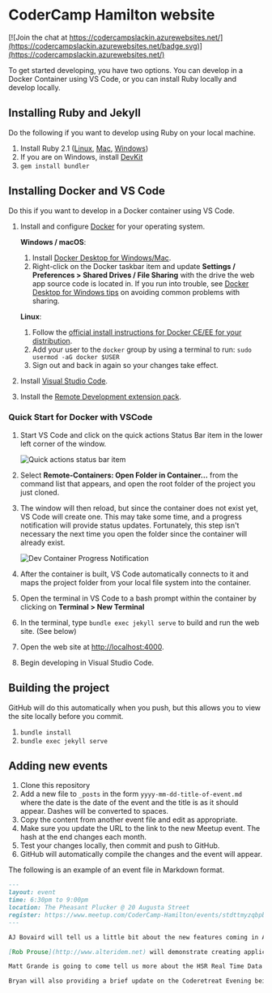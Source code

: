# CoderCamp Hamilton website

[![Join the chat at https://codercampslackin.azurewebsites.net/](https://codercampslackin.azurewebsites.net/badge.svg)](https://codercampslackin.azurewebsites.net/)

To get started developing, you have two options. You can develop in a Docker Container using VS Code, or you can install Ruby locally and develop locally.

## Installing Ruby and Jekyll

Do the following if you want to develop using Ruby on your local machine.

1. Install Ruby 2.1 ([Linux](https://www.ruby-lang.org/en/documentation/installation/), [Mac](https://gorails.com/setup/osx/10.10-yosemite), [Windows](http://rubyinstaller.org/))
2. If you are on Windows, install [DevKit](http://rubyinstaller.org/add-ons/devkit/)
3. `gem install bundler`

## Installing Docker and VS Code

Do this if you want to develop in a Docker container using VS Code.

1. Install and configure [Docker](https://www.docker.com/get-started) for your operating system.

    **Windows / macOS**:

    1. Install [Docker Desktop for Windows/Mac](https://www.docker.com/products/docker-desktop).
    2. Right-click on the Docker taskbar item and update **Settings / Preferences > Shared Drives / File Sharing** with the drive the web app source code is located in. If you run into trouble, see [Docker Desktop for Windows tips](/docs/remote/troubleshooting.md#docker-desktop-for-windows-tips) on avoiding common problems with sharing.

    **Linux**:

    1. Follow the [official install instructions for Docker CE/EE for your distribution](https://docs.docker.com/install/#supported-platforms).
    2. Add your user to the `docker` group by using a terminal to run: `sudo usermod -aG docker $USER`
    3. Sign out and back in again so your changes take effect.

2. Install [Visual Studio Code](https://code.visualstudio.com/).
3. Install the [Remote Development extension pack](https://aka.ms/vscode-remote/download/extension).

### Quick Start for Docker with VSCode

1. Start VS Code and click on the quick actions Status Bar item in the lower left corner of the window.

    ![Quick actions status bar item](https://code.visualstudio.com/assets/docs/remote/common/remote-dev-status-bar.png)

2. Select **Remote-Containers: Open Folder in Container...** from the command list that appears, and open the root folder of the project you just cloned.

3. The window will then reload, but since the container does not exist yet, VS Code will create one. This may take some time, and a progress notification will provide status updates. Fortunately, this step isn't necessary the next time you open the folder since the container will already exist.

    ![Dev Container Progress Notification](https://code.visualstudio.com/assets/docs/remote/containers/dev-container-progress.png)

4. After the container is built, VS Code automatically connects to it and maps the project folder from your local file system into the container.

5. Open the terminal in VS Code to a bash prompt within the container by clicking on **Terminal > New Terminal**

6. In the terminal, type `bundle exec jekyll serve` to build and run the web site. (See below)

7. Open the web site at [http://localhost:4000](http://localhost:4000).

8. Begin developing in Visual Studio Code.

## Building the project

GitHub will do this automatically when you push, but this allows you to view the site locally before you commit.

1. `bundle install`
2. `bundle exec jekyll serve`

## Adding new events

1. Clone this repository
2. Add a new file to `_posts` in the form `yyyy-mm-dd-title-of-event.md` where the date is the date of the event and the title is as it should appear. Dashes will be converted to spaces.
3. Copy the content from another event file and edit as appropriate.
4. Make sure you update the URL to the link to the new Meetup event. The hash at the end changes each month.
5. Test your changes locally, then commit and push to GitHub.
6. GitHub will automatically compile the changes and the event will appear.

The following is an example of an event file in Markdown format.

```markdown
---
layout: event
time: 6:30pm to 9:00pm
location: The Pheasant Plucker @ 20 Augusta Street
register: https://www.meetup.com/CoderCamp-Hamilton/events/stdttmyzqbpb/
---

AJ Bovaird will tell us a little bit about the new features coming in ASP.net vNext.

[Rob Prouse](http://www.alteridem.net) will demonstrate creating applications for [Android Wear](https://github.com/Codercamp/AndroidWear) by prototyping an application that lists the pubs closest to you, allows you to view their menus and order on your watch.

Matt Grande is going to come tell us more about the HSR Real Time Data Hackathon on July 26th.

Bryan will also providing a brief update on the Coderetreat Evening being planned for July 23rd.
```

